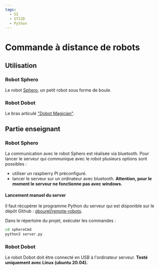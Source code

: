 ```yaml
---
tags:
  - SI
  - STI2D
  - Python
---
```


# Commande à distance de robots

## Utilisation

### Robot Sphero

Le robot [Sphero](https://sphero.com/), un petit robot sous forme de boule.

### Robot Dobot

Le bras articulé ["Dobot Magician"](https://robotdobot.com/en/dobot-magician).

## Partie enseignant

### Robot Sphero

La communication avec le robot Sphero est réalisée via bluetooth. Pour lancer le serveur qui communique avec le robot plusieurs options sont possibles :

 * utiliser un raspberry PI préconfiguré.
 * lancer le serveur sur un ordinateur avec bluetooth. **Attention, pour le moment le serveur ne fonctionne pas avec windows.**

#### Lancement manuel du server

Il faut récupérer le programme Python du serveur qui est disponible sur le dépôt Github : [gbourel/remote-robots](https://github.com/gbourel/remote-robots).

Dans le répertoire du projet, exécuter les commandes :

```sh
cd spheroCmd
python3 server.py
```

### Robot Dobot

Le robot Dobot doit être connecté en USB à l'ordinateur serveur. **Testé uniquement avec Linux (ubuntu 20.04).**
